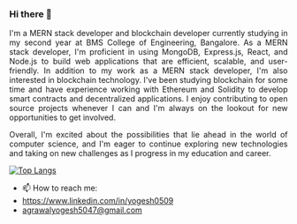 ### Hi there 👋

<p align="justify">I'm a MERN stack developer and blockchain developer currently studying in my second year at BMS College of Engineering, Bangalore. As a MERN stack developer, I'm proficient in using MongoDB, Express.js, React, and Node.js to build web applications that are efficient, scalable, and user-friendly.
In addition to my work as a MERN stack developer, I'm also interested in blockchain technology. I've been studying blockchain for some time and have experience working with Ethereum and Solidity to develop smart contracts and decentralized applications. I enjoy contributing to open source projects whenever I can and I'm always on the lookout for new opportunities to get involved.</p>

<p align="justify">Overall, I'm excited about the possibilities that lie ahead in the world of computer science, and I'm eager to continue exploring new technologies and taking on new challenges as I progress in my education and career.</p>

[![Top Langs](https://github-readme-stats.vercel.app/api/top-langs/?username=yogesh0509&layout=compact&theme=dark)](https://github.com/anuraghazra/github-readme-stats)


- 📫 How to reach me: 
- https://www.linkedin.com/in/yogesh0509
- agrawalyogesh5047@gmail.com

